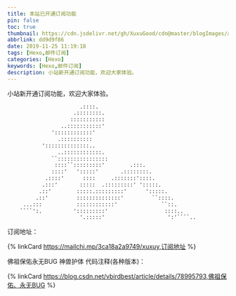 ```yaml
---
title: 本站已开通订阅功能
pin: false
toc: true
thumbnail: https://cdn.jsdelivr.net/gh/XuxuGood/cdn@master/blogImages/article-thumbnail/hexo.png
abbrlink: dd9d9f86
date: 2019-11-25 11:19:18
tags: [Hexo,邮件订阅]
categories: [Hexo]
keywords: [Hexo,邮件订阅]
description: 小站新开通订阅功能，欢迎大家体验。
---
```

小站新开通订阅功能，欢迎大家体验。

```HTML
                       .::::.
                     .::::::::.
                    :::::::::::
                 ..:::::::::::'
              '::::::::::::'
                .::::::::::
           '::::::::::::::..
                ..::::::::::::.
              ``::::::::::::::::
               ::::``:::::::::'        .:::.
              ::::'   ':::::'       .::::::::.
            .::::'      ::::     .:::::::'::::.
           .:::'       :::::  .:::::::::' ':::::.
          .::'        :::::.:::::::::'      ':::::.
         .::'         ::::::::::::::'         ``::::.
     ...:::           ::::::::::::'              ``::.
    ````':.          ':::::::::'                  ::::..
                       '.:::::'                    ':'````..
```
订阅地址：

{% linkCard https://mailchi.mp/3ca18a2a9749/xuxuy,订阅地址 %}

佛祖保佑永无BUG 神兽护体 代码注释(各种版本)：

{% linkCard https://blog.csdn.net/vbirdbest/article/details/78995793,佛祖保佑、永无BUG %}
